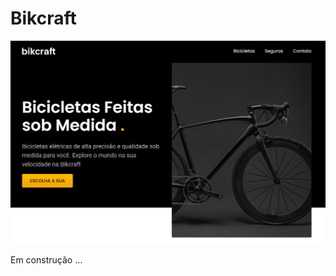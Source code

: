 <h1>Bikcraft</h1>
<p aligh = "center">
  <img src="/img/imagens_readme/Imagem_Capa.png">
</p>
Em construção ...
